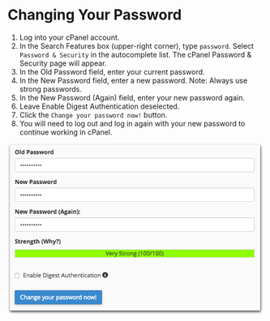 # Changing Your Password

1. Log into your cPanel account.
2. In the Search Features box \(upper-right corner\), type `password`. Select `Password & Security` in the autocomplete list.  The cPanel Password & Security page will appear.
3. In the Old Password field, enter your current password. 
4. In the New Password field, enter a new password. Note: Always use strong passwords.
5. In the New Password \(Again\) field, enter your new password again.
6. Leave Enable Digest Authentication deselected. 
7. Click the `Change your password now!` button.
8. You will need to log out and log in again with your new password to continue working in cPanel.

![](/assets/cpanel-changing-your-password.png)


